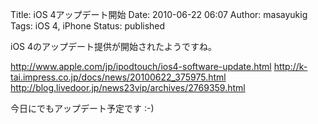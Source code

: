Title: iOS 4アップデート開始
Date: 2010-06-22 06:07
Author: masayukig
Tags: iOS 4, iPhone
Status: published

iOS 4のアップデート提供が開始されたようですね。

<http://www.apple.com/jp/ipodtouch/ios4-software-update.html>
<http://k-tai.impress.co.jp/docs/news/20100622_375975.html>
<http://blog.livedoor.jp/news23vip/archives/2769359.html>

今日にでもアップデート予定です :-)
